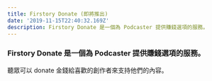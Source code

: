 ```yaml
---
title: Firstory Donate (即將推出)
date: '2019-11-15T22:40:32.169Z'
description: Firstory Donate 是一個為 Podcaster 提供賺錢選項的服務。
---
```


### Firstory Donate 是一個為 Podcaster 提供賺錢選項的服務。

聽眾可以 donate 金錢給喜歡的創作者來支持他們的內容。
